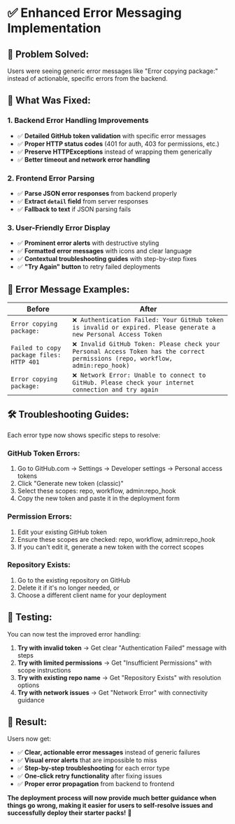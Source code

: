 # ✅ Enhanced Error Messaging Implementation

## 🎯 **Problem Solved:**
Users were seeing generic error messages like "Error copying package:" instead of actionable, specific errors from the backend.

## 🔧 **What Was Fixed:**

### 1. **Backend Error Handling Improvements**
- ✅ **Detailed GitHub token validation** with specific error messages
- ✅ **Proper HTTP status codes** (401 for auth, 403 for permissions, etc.)
- ✅ **Preserve HTTPExceptions** instead of wrapping them generically
- ✅ **Better timeout and network error handling**

### 2. **Frontend Error Parsing**
- ✅ **Parse JSON error responses** from backend properly  
- ✅ **Extract `detail` field** from server responses
- ✅ **Fallback to text** if JSON parsing fails

### 3. **User-Friendly Error Display**
- ✅ **Prominent error alerts** with destructive styling
- ✅ **Formatted error messages** with icons and clear language
- ✅ **Contextual troubleshooting guides** with step-by-step fixes
- ✅ **"Try Again" button** to retry failed deployments

## 🎨 **Error Message Examples:**

| Before | After |
|--------|--------|
| `Error copying package:` | `❌ Authentication Failed: Your GitHub token is invalid or expired. Please generate a new Personal Access Token` |
| `Failed to copy package files: HTTP 401` | `❌ Invalid GitHub Token: Please check your Personal Access Token has the correct permissions (repo, workflow, admin:repo_hook)` |
| `Error copying package: ` | `❌ Network Error: Unable to connect to GitHub. Please check your internet connection and try again` |

## 🛠 **Troubleshooting Guides:**

Each error type now shows specific steps to resolve:

### **GitHub Token Errors:**
1. Go to GitHub.com → Settings → Developer settings → Personal access tokens
2. Click "Generate new token (classic)"  
3. Select these scopes: repo, workflow, admin:repo_hook
4. Copy the new token and paste it in the deployment form

### **Permission Errors:**
1. Edit your existing GitHub token
2. Ensure these scopes are checked: repo, workflow, admin:repo_hook
3. If you can't edit it, generate a new token with the correct scopes

### **Repository Exists:**
1. Go to the existing repository on GitHub
2. Delete it if it's no longer needed, or
3. Choose a different client name for your deployment

## 🧪 **Testing:**

You can now test the improved error handling:

1. **Try with invalid token** → Get clear "Authentication Failed" message with steps
2. **Try with limited permissions** → Get "Insufficient Permissions" with scope instructions  
3. **Try with existing repo name** → Get "Repository Exists" with resolution options
4. **Try with network issues** → Get "Network Error" with connectivity guidance

## 🎉 **Result:**

Users now get:
- ✅ **Clear, actionable error messages** instead of generic failures
- ✅ **Visual error alerts** that are impossible to miss
- ✅ **Step-by-step troubleshooting** for each error type
- ✅ **One-click retry functionality** after fixing issues
- ✅ **Proper error propagation** from backend to frontend

**The deployment process will now provide much better guidance when things go wrong, making it easier for users to self-resolve issues and successfully deploy their starter packs!** 🚀
